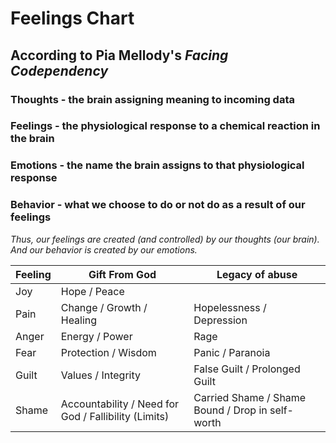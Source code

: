 # Feelings Chart
## According to Pia Mellody's *Facing Codependency*
### **Thoughts** - the brain assigning meaning to incoming data
### **Feelings** - the physiological response to a chemical reaction in the brain
### **Emotions** - the name the brain assigns to that physiological response
### **Behavior** - what we choose to do or not do as a result of our feelings
*Thus, our feelings are created (and controlled) by our thoughts (our brain). And our behavior is created by our emotions.*

| Feeling | Gift From God | Legacy of abuse |
|---------|---------------|-----------------|
| Joy     | Hope / Peace  |                 |
| Pain    | Change / Growth / Healing | Hopelessness / Depression |
| Anger   | Energy / Power | Rage           |
| Fear    | Protection / Wisdom | Panic / Paranoia |
| Guilt   | Values / Integrity | False Guilt / Prolonged Guilt |
| Shame   | Accountability / Need for God / Fallibility (Limits) | Carried Shame / Shame Bound / Drop in self-worth |


